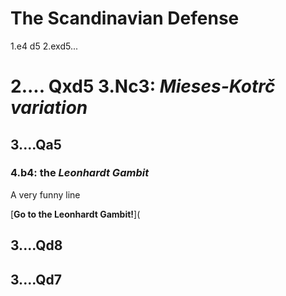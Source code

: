 # The Scandinavian Defense

1.e4 d5
2.exd5...


# 2.... Qxd5 3.Nc3: *Mieses-Kotrč variation*

## 3....Qa5

### 4.b4: the *Leonhardt Gambit*

A very funny line

[**Go to the Leonhardt Gambit!**](
## 3....Qd8

## 3....Qd7